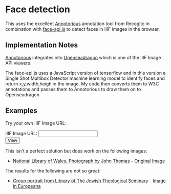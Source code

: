 # Face detection

This uses the excellent [Annotorious](https://recogito.github.io/annotorious/) annotation tool from Recogito in combination with [face-api.js](https://itnext.io/face-api-js-javascript-api-for-face-recognition-in-the-browser-with-tensorflow-js-bcc2a6c4cf07) to detect faces in IIIF images in the browser. 

## Implementation Notes

[Annotorious](https://recogito.github.io/annotorious/) integrates into [Openseadragon](https://openseadragon.github.io/) which is one of the IIIF Image API viewers. 

The face-api.js uses a JavaScript version of tenserflow and in this version a Single Shot Multibox Detector machine learning model to identify faces and return x,y,width,heigh in the image. My code then converts them to W3C annotations and passes them to Annotorious to draw them on to Openseadragon. 

## Examples

Try your own IIIF Image URL: 
<form>
    <div class="form-group"
        <label for="image_api">IIIF Image URL:</label>
        <input type="text" id="image_api" />
    </div>    
    <button type="submit" class="btn btn-primary">View</button>
</form>


This isn't a perfect solution but does work on the following images:

 * [National Library of Wales, Photograph by John Thomas](demo.html?iiif-content=https://damsssl.llgc.org.uk/iiif/2.0/image/4670355) - [Original Image](https://viewer.library.wales/4670355)

The results for the following are not so great:

 * [Group portrait from Library of The Jewish Theological Seminary](demo.html?iiif-content=https://media.jhn.ngo/iiif/2/DC_JTSA:oai_jts_jts_38225:38225_PNT_G_01880.tif.tiff) - [Image in Europeana](https://www.europeana.eu/en/item/232/https___digitalcollections_jtsa_edu_islandora_object_jts_3A38225_datastream_TN_view__5BGroup_20portrait_5D__jpg)
